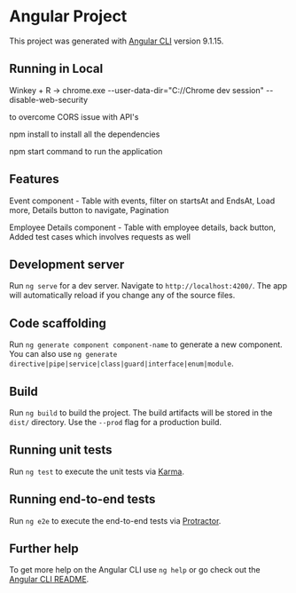 # Angular Project

This project was generated with [Angular CLI](https://github.com/angular/angular-cli) version 9.1.15.

## Running in Local

Winkey + R -> chrome.exe --user-data-dir="C://Chrome dev session" --disable-web-security

to overcome CORS issue with API's

npm install to install all the dependencies

npm start command to run the application

## Features

Event component - Table with events, filter on startsAt and EndsAt, Load more, Details button to navigate, Pagination

Employee Details component - Table with employee details, back button, Added test cases which involves requests as well

## Development server

Run `ng serve` for a dev server. Navigate to `http://localhost:4200/`. The app will automatically reload if you change any of the source files.

## Code scaffolding

Run `ng generate component component-name` to generate a new component. You can also use `ng generate directive|pipe|service|class|guard|interface|enum|module`.

## Build

Run `ng build` to build the project. The build artifacts will be stored in the `dist/` directory. Use the `--prod` flag for a production build.

## Running unit tests

Run `ng test` to execute the unit tests via [Karma](https://karma-runner.github.io).

## Running end-to-end tests

Run `ng e2e` to execute the end-to-end tests via [Protractor](http://www.protractortest.org/).

## Further help

To get more help on the Angular CLI use `ng help` or go check out the [Angular CLI README](https://github.com/angular/angular-cli/blob/master/README.md).
